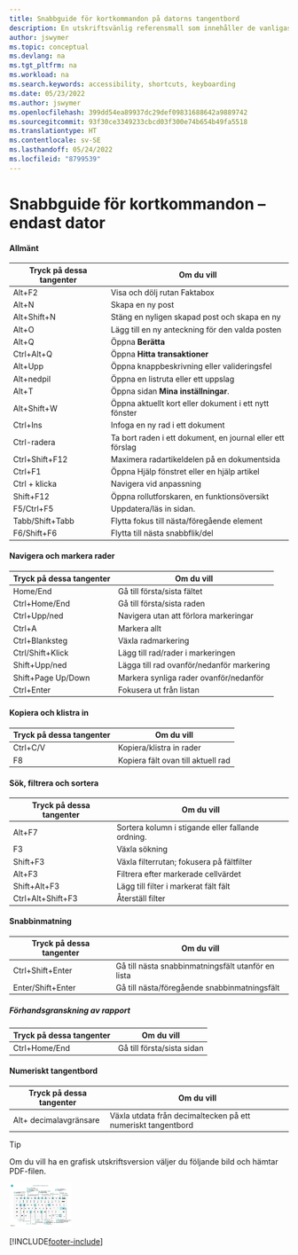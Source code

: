 ```yaml
---
title: Snabbguide för kortkommandon på datorns tangentbord
description: En utskriftsvänlig referensmall som innehåller de vanligaste kortkommandona endast för datoranvändare.
author: jswymer
ms.topic: conceptual
ms.devlang: na
ms.tgt_pltfrm: na
ms.workload: na
ms.search.keywords: accessibility, shortcuts, keyboarding
ms.date: 05/23/2022
ms.author: jswymer
ms.openlocfilehash: 399dd54ea89937dc29def09831688642a9889742
ms.sourcegitcommit: 93f30ce3349233cbcd03f300e74b654b49fa5518
ms.translationtype: HT
ms.contentlocale: sv-SE
ms.lasthandoff: 05/24/2022
ms.locfileid: "8799539"
---
```

# <a name="keyboard-quick-reference---pc-only"></a>Snabbguide för kortkommandon – endast dator

#### <a name="general"></a>Allmänt

|Tryck på dessa tangenter|Om du vill|  
|-|-|
|Alt+F2|Visa och dölj rutan Faktabox|
|Alt+N|Skapa en ny post|
|Alt+Shift+N|Stäng en nyligen skapad post och skapa en ny|
|Alt+O|Lägg till en ny anteckning för den valda posten|
|Alt+Q|Öppna **Berätta**|
|Ctrl+Alt+Q|Öppna **Hitta transaktioner**|
|Alt+Upp|Öppna knappbeskrivning eller valideringsfel|
|Alt+nedpil|Öppna en listruta eller ett uppslag|
|Alt+T|Öppna sidan **Mina inställningar**.|
|Alt+Shift+W|Öppna aktuellt kort eller dokument i ett nytt fönster|
|Ctrl+Ins|Infoga en ny rad i ett dokument|
|Ctrl-radera|Ta bort raden i ett dokument, en journal eller ett förslag|
|Ctrl+Shift+F12|Maximera radartikeldelen på en dokumentsida|
|Ctrl+F1|Öppna Hjälp fönstret eller en hjälp artikel|
|Ctrl + klicka|Navigera vid anpassning|
|Shift+F12|Öppna rollutforskaren, en funktionsöversikt|
|F5/Ctrl+F5|Uppdatera/läs in sidan.|
|Tabb/Shift+Tabb|Flytta fokus till nästa/föregående element|
|F6/Shift+F6|Flytta till nästa snabbflik/del|

#### <a name="navigate--select-rows"></a>Navigera och markera rader

|Tryck på dessa tangenter|Om du vill|
|-|-|
|Home/End|Gå till första/sista fältet|
|Ctrl+Home/End |Gå till första/sista raden|
|Ctrl+Upp/ned|Navigera utan att förlora markeringar|
|Ctrl+A |Markera allt|
|Ctrl+Blanksteg|Växla radmarkering|
|Ctrl/Shift+Klick|Lägg till rad/rader i markeringen|
|Shift+Upp/ned|Lägga till rad ovanför/nedanför markering|
|Shift+Page Up/Down|Markera synliga rader ovanför/nedanför|
|Ctrl+Enter|Fokusera ut från listan|

#### <a name="copy--paste"></a>Kopiera och klistra in

|Tryck på dessa tangenter|Om du vill|
|-|-|
|Ctrl+C/V|Kopiera/klistra in rader|
|F8|Kopiera fält ovan till aktuell rad|

#### <a name="search-filter--sort"></a>Sök, filtrera och sortera

|Tryck på dessa tangenter|Om du vill|
|-|-|
|Alt+F7|Sortera kolumn i stigande eller fallande ordning.|
|F3|Växla sökning|
|Shift+F3|Växla filterrutan; fokusera på fältfilter|
|Alt+F3|Filtrera efter markerade cellvärdet|
|Shift+Alt+F3|Lägg till filter i markerat fält fält|
|Ctrl+Alt+Shift+F3|Återställ filter|

#### <a name="quick-entry"></a>Snabbinmatning

|Tryck på dessa tangenter|Om du vill|
|-|-|
|Ctrl+Shift+Enter|Gå till nästa snabbinmatningsfält utanför en lista|
|Enter/Shift+Enter|Gå till nästa/föregående snabbinmatningsfält|

##### <a name="report-preview"></a>Förhandsgranskning av rapport

|Tryck på dessa tangenter|Om du vill|
|-|-|
|Ctrl+Home/End|Gå till första/sista sidan|

#### <a name="numeric-keypad"></a>Numeriskt tangentbord

|Tryck på dessa tangenter|Om du vill|  
|-|-|
|Alt+ decimalavgränsare|Växla utdata från decimaltecken på ett numeriskt tangentbord|

> [!TIP]
> Om du vill ha en grafisk utskriftsversion väljer du följande bild och hämtar PDF-filen.
>
> [![Ikon som öppnar en PDF-fil.](media/keyboard_shortcut_inline.png)](media/keyboard_shortcuts.pdf)


[!INCLUDE[footer-include](includes/footer-banner.md)]